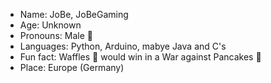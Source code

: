- Name: JoBe, JoBeGaming
- Age: Unknown
- Pronouns: Male 🗿
- Languages: Python, Arduino, mabye Java and C's
- Fun fact: Waffles 🧇 would win in a War against Pancakes 🥞
- Place: Europe (Germany)

<!---
JoBeGaming/JoBeGaming is a ✨ special ✨ repository because its `README.md` (this file) appears on your GitHub profile.
You can click the Preview link to take a look at your changes.
--->

